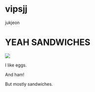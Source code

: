 # vipsjj
jukjeon
<!DOCTYPE html>
<html>
	<head>
		<title>Result</title>
	</head>
	<body><h1>YEAH SANDWICHES</h1>
	<img src="http://bit.ly/RhrMEn" />
		<p>I like eggs.</p>
		<p>And ham!</p>
		<p>But mostly sandwiches.</p>
	</body>
</html>
